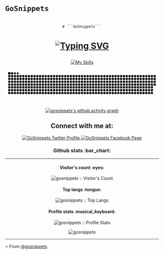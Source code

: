 # ```GoSnippets```

<div align="center">

```
  
# ```GoSnippets```

```
  
</div>
<h1 align="center">
  
  [![Typing SVG](https://readme-typing-svg.demolab.com/?font=Fira+Code&pause=1000&width=500&lines=Hi+there+%F0%9F%91%8B%2C+I%27m+RDG.+I%27m+from+INDIA)](https://git.io/typing-svg)
</h1>

<div align="center">
  
  [![My Skills](https://skillicons.dev/icons?i=react,linux,js,ts,vscode,android)](https://skillicons.dev)
  
</div>

<div align="center">
  
  ![github contribution grid snake animation](https://raw.githubusercontent.com/id1945/id1945/output/github-contribution-grid-snake-dark.svg)
 
  [![gosnippets's github activity graph](https://activity-graph.herokuapp.com/graph?username=gosnippets&theme=react-dark)](https://gosnippets.com)
  
</div>

<h2 align="center">Connect with me at: </h2>
<p align="center"> 
  <a href="https://twitter.com/gosnippets">
    <img src="https://www.vectorlogo.zone/logos/twitter/twitter-tile.svg" alt="GoSnippets Twitter Profile" height="30" width="30">
  </a>
  <a href="https://facebook.com/gosnippets">
    <img src="https://www.vectorlogo.zone/logos/facebook/facebook-tile.svg" alt="GoSnippets Facebook Page" height="30" width="30">
  </a>

<h3 align="center">Github stats :bar_chart:</h3>

---

<h4 align="center">Visitor's count :eyes:</h4>

<p align="center"><img src="https://profile-counter.glitch.me/{gosnippets}/count.svg" alt="gosnippets :: Visitor's Count" /></p>

<h4 align="center">Top langs :tongue:</h4>

<p align="center"><img src="https://github-readme-stats.vercel.app/api/top-langs/?username=gosnippets&langs_count=10&theme=tokyonight&layout=compact" alt="gosnippets :: Top Langs" /></p>

<h4 align="center">Profile stats :musical_keyboard:</h4>

<p align="center"><img src="https://github-readme-stats.vercel.app/api?username=gosnippets&show_icons=true&theme=synthwave" alt="gosnippets :: Profile Stats" /></p>

<p align="center"><img src="https://github-readme-streak-stats.herokuapp.com/?user=gosnippets&theme=synthwave" alt="gosnippets"/></p>

---

⭐️ From [@gosnippets](https://github.com/gosnippets)
